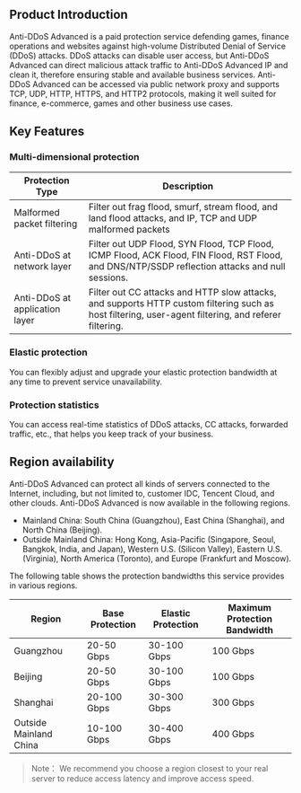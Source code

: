﻿

## Product Introduction
Anti-DDoS Advanced is a paid protection service defending games, finance operations and websites against high-volume Distributed Denial of Service (DDoS) attacks.  DDoS attacks can disable user access, but Anti-DDoS Advanced can direct malicious attack traffic to Anti-DDoS Advanced IP and clean it, therefore ensuring stable and available business services. Anti-DDoS Advanced can be accessed via public network proxy and supports TCP, UDP, HTTP, HTTPS, and HTTP2 protocols, making it well suited for finance, e-commerce, games and other business use cases.

## Key Features
### Multi-dimensional protection
|Protection Type       | Description                                              |
| ------------------ | ------------------------------------------------------------ |
| Malformed packet filtering | Filter out frag flood, smurf, stream flood, and land flood attacks, and IP, TCP and UDP malformed packets |
| Anti-DDoS at network layer | Filter out UDP Flood, SYN Flood, TCP Flood, ICMP Flood, ACK Flood, FIN Flood, RST Flood, and DNS/NTP/SSDP reflection attacks and null sessions. |
| Anti-DDoS at application layer | Filter out CC attacks and HTTP slow attacks, and supports HTTP custom filtering such as host filtering, user-agent filtering, and referer filtering. |

### Elastic protection
You can flexibly adjust and upgrade your elastic protection bandwidth at any time to prevent service unavailability. 

### Protection statistics
You can access real-time statistics of DDoS attacks, CC attacks, forwarded traffic, etc., that helps you  keep track of your business. 

## Region availability
Anti-DDoS Advanced can protect all kinds of servers connected to the Internet, including, but not limited to, customer IDC, Tencent Cloud, and other clouds. Anti-DDoS Advanced is now available in the following regions.
- Mainland China: South China (Guangzhou), East China (Shanghai), and North China (Beijing).
- Outside Mainland China: Hong Kong, Asia-Pacific (Singapore, Seoul, Bangkok, India, and Japan), Western U.S. (Silicon Valley), Eastern U.S. (Virginia), North America (Toronto), and Europe (Frankfurt and Moscow).

The following table shows the protection bandwidths this service provides in various regions.

| Region | Base Protection | Elastic Protection | Maximum Protection Bandwidth |
| -------- | ------------ | ------------ | ------------ |
| Guangzhou     | 20-50 Gbps  | 30-100 Gbps | 100 Gbps      |
| Beijing     | 20-50 Gbps  | 30-100 Gbps | 100 Gbps      |
| Shanghai     | 20-100 Gbps | 30-300 Gbps | 300 Gbps      |
| Outside Mainland China | 10-100 Gbps | 30-400 Gbps | 400 Gbps      |
>Note： We recommend you choose a region closest to your real server to reduce access latency and improve access speed.
